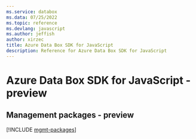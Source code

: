 ```yaml
---
ms.service: databox
ms.data: 07/25/2022
ms.topic: reference
ms.devlang: javascript
ms.author: jeffish
author: xirzec
title: Azure Data Box SDK for JavaScript
description: Reference for Azure Data Box SDK for JavaScript
---
```

# Azure Data Box SDK for JavaScript - preview

## Management packages - preview
[!INCLUDE [mgmt-packages](data-box-mgmt-index.md)]